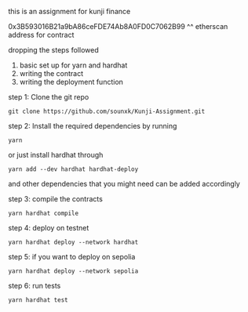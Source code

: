this is an assignment for kunji finance

0x3B593016B21a9bA86ceFDE74Ab8A0FD0C7062B99 
^^ etherscan address for contract

dropping the steps followed
1. basic set up for yarn and hardhat
2. writing the contract
3. writing the deployment function

step 1: Clone the git repo
```
git clone https://github.com/sounxk/Kunji-Assignment.git
```

step 2: Install the required dependencies by running 
```
yarn
```
or just install hardhat through 
```
yarn add --dev hardhat hardhat-deploy
```
and other dependencies that you might need can be added accordingly

step 3: compile the contracts

```
yarn hardhat compile
```

step 4: deploy on testnet
```
yarn hardhat deploy --network hardhat
```
step 5: if you want to deploy on sepolia
```
yarn hardhat deploy --network sepolia
```
step 6: run tests
```
yarn hardhat test
```


